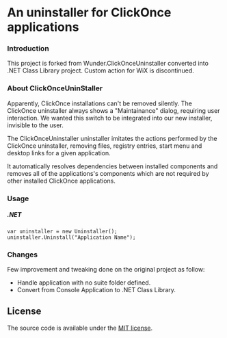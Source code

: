 An uninstaller for ClickOnce applications
===========================

### Introduction

This project is forked from Wunder.ClickOnceUninstaller converted into .NET Class Library project. Custom action for WiX is discontinued.

### About ClickOnceUninStaller

Apparently, ClickOnce installations can't be removed silently. The ClickOnce uninstaller always shows a "Maintainance" dialog, requiring user interaction. We wanted this switch to be integrated into our new installer, invisible to the user.

The ClickOnceUninstaller uninstaller imitates the actions performed by the ClickOnce uninstaller, removing files, registry entries, start menu and desktop links for a given application.

It automatically resolves dependencies between installed components and removes all of the applications's components which are not required by other installed ClickOnce applications.

### Usage

##### .NET

	var uninstaller = new Uninstaller();
	uninstaller.Uninstall("Application Name");

### Changes

Few improvement and tweaking done on the original project as follow:
- Handle application with no suite folder defined. 
- Convert from Console Application to .NET Class Library.

## License

The source code is available under the [MIT license](http://opensource.org/licenses/mit-license.php).
